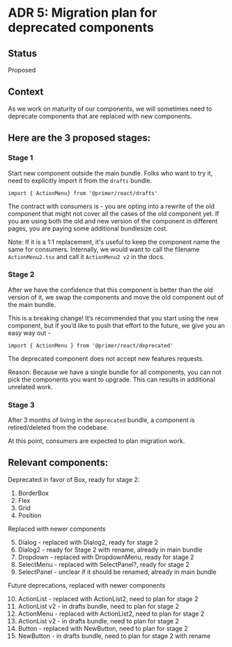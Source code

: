 # ADR 5: Migration plan for deprecated components

## Status

Proposed

## Context

As we work on maturity of our components, we will sometimes need to deprecate components that are replaced with new components.

## Here are the 3 proposed stages:

### Stage 1

Start new component outside the main bundle. Folks who want to try it, need to explicitly import it from the `drafts` bundle.

`import { ActionMenu} from '@primer/react/drafts'`

The contract with consumers is - you are opting into a rewrite of the old component that might not cover all the cases of the old component yet. If you are using both the old and new version of the component in different pages, you are paying some additional bundlesize cost.

Note: If it is a 1:1 replacement, it's useful to keep the component name the same for consumers. Internally, we would want to call the filename `ActionMenu2.tsx` and call it `ActionMenu2 v2` in the docs.

### Stage 2

After we have the confidence that this component is better than the old version of it, we swap the components and move the old component out of the main bundle.

This is a breaking change! It’s recommended that you start using the new component, but if you’d like to push that effort to the future, we give you an easy way out -

`import { ActionMenu } from '@primer/react/deprecated'`

The deprecated component does not accept new features requests.

Reason: Because we have a single bundle for all components, you can not pick the components you want to upgrade. This can results in additional unrelated work.

### Stage 3

After 3 months of living in the `deprecated` bundle, a component is retired/deleted from the codebase.

At this point, consumers are expected to plan migration work.

## Relevant components:

Deprecated in favor of Box, ready for stage 2:

1. BorderBox
2. Flex
3. Grid
4. Position

Replaced with newer components

5. Dialog - replaced with Dialog2, ready for stage 2
6. Dialog2 - ready for Stage 2 with rename, already in main bundle
7. Dropdown - replaced with DropdownMenu, ready for stage 2
8. SelectMenu - replaced with SelectPanel?, ready for stage 2
9. SelectPanel - unclear if it should be renamed, already in main bundle

Future deprecations, replaced with newer components

10. ActionList - replaced with ActionList2, need to plan for stage 2
11. ActionList v2 - in drafts bundle, need to plan for stage 2
12. ActionMenu - replaced with ActionList2, need to plan for stage 2
13. ActionList v2 - in drafts bundle, need to plan for stage 2
14. Button - replaced with NewButton, need to plan for stage 2
15. NewButton - in drafts bundle, need to plan for stage 2 with rename
